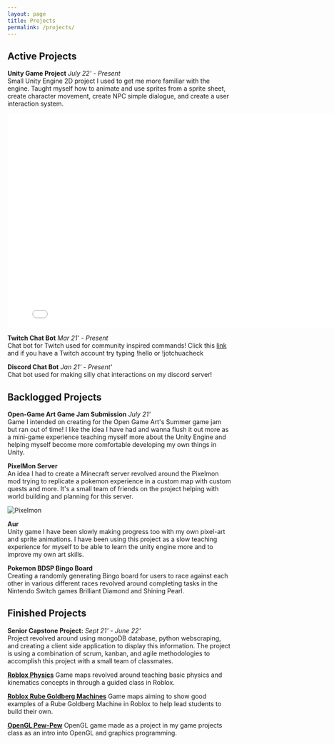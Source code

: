 ```yaml
---
layout: page
title: Projects
permalink: /projects/
---
```


## Active Projects

**Unity Game Project** *July 22' - Present* <br />
Small Unity Engine 2D project I used to get me more familiar with the engine. Taught myself how to animate and use sprites from a sprite sheet, create character movement, create NPC simple dialogue, and create a user interaction system. 
<iframe class="game" src="{{site.baseurl}}/assets/projects/AstroDem/index.html" style="border: none; width: 800px; height: 480px;" allowfullScreen allow="gamepad *;"></iframe> 

**Twitch Chat Bot** *Mar 21' - Present* <br />
Chat bot for Twitch used for community inspired commands! Click this [link](https://twitch.tv/jotchubot) and if you have a Twitch account try typing !hello or !jotchuacheck 

**Discord Chat Bot** *Jan 21' - Present'* <br />
Chat bot used for making silly chat interactions on my discord server! 

## Backlogged Projects

**Open-Game Art Game Jam Submission** *July 21'* <br />
Game I intended on creating for the Open Game Art's Summer game jam but ran out of time! I like the idea I have had and wanna flush it out more as a mini-game experience teaching myself more about
the Unity Engine and helping myself become more comfortable developing my own things in Unity. 

**PixelMon Server** <br />
An idea I had to create a Minecraft server revolved around the Pixelmon mod trying to replicate a pokemon experience in a custom map with custom quests and more. It's a small team of friends on the project helping with world building and planning for this server. 

![Pixelmon]({{site.baseurl}}/assets/images/projects/Pixelmon.png)

**Aur** <br />
Unity game I have been slowly making progress too with my own pixel-art and sprite animations. I have been using this project as a slow teaching experience for myself to be able to learn the unity engine more and to improve my own art skills. 

**Pokemon BDSP Bingo Board** <br />
Creating a randomly generating Bingo board for users to race against each other in various different races revolved around completing tasks in the Nintendo Switch games Brilliant Diamond and Shining Pearl. 

## Finished Projects

**Senior Capstone Project:** *Sept 21' - June 22'* <br />
Project revolved around using mongoDB database, python webscraping, and creating a client side application to display this information. The project is using a combination of scrum, kanban, and agile methodologies to accomplish this project with a small team of classmates. 

[**Roblox Physics**]({{site.baseurl}}/portfolio/physics)
Game maps revolved around teaching basic physics and kinematics concepts in through a guided class in Roblox. 

[**Roblox Rube Goldberg Machines**]({{site.baseurl}}/portfolio/rubegold)
Game maps aiming to show good examples of a Rube Goldberg Machine in Roblox to help lead students to build their own. 

[**OpenGL Pew-Pew**]({{site.baseurl}}/portfolio/pewpew)
OpenGL game made as a project in my game projects class as an intro into OpenGL and graphics programming. 